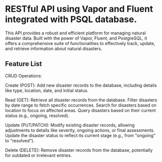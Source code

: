 # RESTful API using Vapor and Fluent integrated with PSQL database.
This API provides a robust and efficient platform for managing natural disaster data. Built with the power of Vapor, Fluent, and PostgreSQL, it offers a comprehensive suite of functionalities to effectively track, update, and retrieve information about natural disasters.
## Feature List
CRUD Operations:
 
 Create (POST): 
Add new disaster records to the database, including details like type, location, date, and initial status.
 
 Read (GET):
Retrieve all disaster records from the database.
Filter disasters by date range to fetch specific occurrences.
Search for disasters based on location to focus on affected areas.
Query disasters based on their current status (e.g., ongoing, resolved).
 
 Update (PUT/PATCH):
Modify existing disaster records, allowing adjustments to details like severity, ongoing actions, or final assessments.
Update the disaster status to reflect its current stage (e.g., from "ongoing" to "resolved").
 
 Delete (DELETE): 
 Remove disaster records from the database, potentially for outdated or irrelevant entries.

